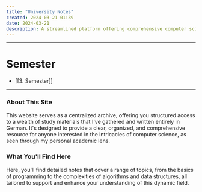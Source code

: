 ```yaml
---
title: "University Notes"
created: 2024-03-21 01:39
date: 2024-03-21
description: A streamlined platform offering comprehensive computer science study materials, ideal for German-speaking students seeking to enhance their academic expertise.
---
```


---

# Semester

- [[3. Semester]]

---

### About This Site

This website serves as a centralized archive, offering you structured access to a wealth of study materials that I've gathered and written entirely in German. It's designed to provide a clear, organized, and comprehensive resource for anyone interested in the intricacies of computer science, as seen through my personal academic lens.

### What You'll Find Here

Here, you'll find detailed notes that cover a range of topics, from the basics of programming to the complexities of algorithms and data structures, all tailored to support and enhance your understanding of this dynamic field.

<!-- Google tag (gtag.js) -->
<script async src="https://www.googletagmanager.com/gtag/js?id=G-E24ELVW963"></script>
<script>
  window.dataLayer = window.dataLayer || [];
  function gtag(){dataLayer.push(arguments);}
  gtag('js', new Date());

  gtag('config', 'G-E24ELVW963');
</script>